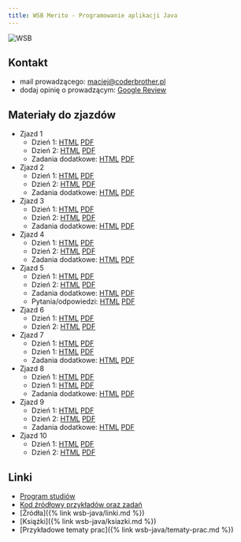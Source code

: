 ```yaml
---
title: WSB Merito - Programowanie aplikacji Java
---
```


![WSB](https://maciejgowin.github.io/assets/img/wsb-merito-logo.png)

## Kontakt

* mail prowadzącego: maciej@coderbrother.pl
* dodaj opinię o prowadzącym: [Google Review](https://g.page/r/Ce5Y6dMX52E_EAI/review)

## Materiały do zjazdów

- Zjazd 1
    - Dzień 1: [HTML](/wsb-java/files/zjazd-01-1.html) [PDF](/wsb-java/files/zjazd-01-1.pdf)
    - Dzień 2: [HTML](/wsb-java/files/zjazd-01-2.html) [PDF](/wsb-java/files/zjazd-01-2.pdf)
    - Zadania dodatkowe: [HTML](/wsb-java/files/zjazd-01-zadania-dodatkowe.html) [PDF](/wsb-java/files/zjazd-01-zadania-dodatkowe.pdf)
- Zjazd 2
    - Dzień 1: [HTML](/wsb-java/files/zjazd-02-1.html) [PDF](/wsb-java/files/zjazd-02-1.pdf)
    - Dzień 2: [HTML](/wsb-java/files/zjazd-02-2.html) [PDF](/wsb-java/files/zjazd-02-2.pdf)
    - Zadania dodatkowe: [HTML](/wsb-java/files/zjazd-02-zadania-dodatkowe.html) [PDF](/wsb-java/files/zjazd-02-zadania-dodatkowe.pdf)
- Zjazd 3
    - Dzień 1: [HTML](/wsb-java/files/zjazd-03-1.html) [PDF](/wsb-java/files/zjazd-03-1.pdf)
    - Dzień 2: [HTML](/wsb-java/files/zjazd-03-2.html) [PDF](/wsb-java/files/zjazd-03-2.pdf)
    - Zadania dodatkowe: [HTML](/wsb-java/files/zjazd-03-zadania-dodatkowe.html) [PDF](/wsb-java/files/zjazd-03-zadania-dodatkowe.pdf)
- Zjazd 4
    - Dzień 1: [HTML](/wsb-java/files/zjazd-04-1.html) [PDF](/wsb-java/files/zjazd-04-1.pdf)
    - Dzień 2: [HTML](/wsb-java/files/zjazd-04-2.html) [PDF](/wsb-java/files/zjazd-04-2.pdf)
    - Zadania dodatkowe: [HTML](/wsb-java/files/zjazd-04-zadania-dodatkowe.html) [PDF](/wsb-java/files/zjazd-04-zadania-dodatkowe.pdf)
- Zjazd 5
    - Dzień 1: [HTML](/wsb-java/files/zjazd-05-1.html) [PDF](/wsb-java/files/zjazd-05-1.pdf)
    - Dzień 2: [HTML](/wsb-java/files/zjazd-05-2.html) [PDF](/wsb-java/files/zjazd-05-2.pdf)
    - Zadania dodatkowe: [HTML](/wsb-java/files/zjazd-05-zadania-dodatkowe.html) [PDF](/wsb-java/files/zjazd-05-zadania-dodatkowe.pdf)
    - Pytania/odpowiedzi: [HTML](/wsb-java/files/zjazd-05-pytania-odpowiedzi.html) [PDF](/wsb-java/files/zjazd-05-pytania-odpowiedzi.pdf)
- Zjazd 6
    - Dzień 1: [HTML](/wsb-java/files/zjazd-06-1.html) [PDF](/wsb-java/files/zjazd-06-1.pdf)
    - Dzień 2: [HTML](/wsb-java/files/zjazd-06-2.html) [PDF](/wsb-java/files/zjazd-06-2.pdf)
- Zjazd 7
    - Dzień 1: [HTML](/wsb-java/files/zjazd-07-1.html) [PDF](/wsb-java/files/zjazd-07-1.pdf)
    - Dzień 1: [HTML](/wsb-java/files/zjazd-07-2.html) [PDF](/wsb-java/files/zjazd-07-2.pdf)
    - Zadania dodatkowe: [HTML](/wsb-java/files/zjazd-07-zadania-dodatkowe.html) [PDF](/wsb-java/files/zjazd-07-zadania-dodatkowe.pdf)
- Zjazd 8
    - Dzień 1: [HTML](/wsb-java/files/zjazd-08-1.html) [PDF](/wsb-java/files/zjazd-08-1.pdf)
    - Dzień 1: [HTML](/wsb-java/files/zjazd-08-2.html) [PDF](/wsb-java/files/zjazd-08-2.pdf)
    - Zadania dodatkowe: [HTML](/wsb-java/files/zjazd-08-zadania-dodatkowe.html) [PDF](/wsb-java/files/zjazd-08-zadania-dodatkowe.pdf)
- Zjazd 9
    - Dzień 1: [HTML](/wsb-java/files/zjazd-09-1.html) [PDF](/wsb-java/files/zjazd-09-1.pdf)
    - Dzień 2: [HTML](/wsb-java/files/zjazd-09-2.html) [PDF](/wsb-java/files/zjazd-09-2.pdf)
    - Zadania dodatkowe: [HTML](/wsb-java/files/zjazd-09-zadania-dodatkowe.html) [PDF](/wsb-java/files/zjazd-09-zadania-dodatkowe.pdf)
- Zjazd 10
    - Dzień 1: [HTML](/wsb-java/files/zjazd-10-1.html) [PDF](/wsb-java/files/zjazd-10-1.pdf)
    - Dzień 2: [HTML](/wsb-java/files/zjazd-10-2.html) [PDF](/wsb-java/files/zjazd-10-2.pdf)

## Linki
- [Program studiów](https://www.merito.pl/wroclaw/studia-i-szkolenia/studia-podyplomowe/kierunki/programowanie-aplikacji-java)
- [Kod źródłowy przykładów oraz zadań](https://github.com/MaciejGowin/wsb-programowanie-aplikacji-java)
- [Źródła]({% link wsb-java/linki.md %})
- [Książki]({% link wsb-java/ksiazki.md %})
- [Przykładowe tematy prac]({% link wsb-java/tematy-prac.md %})
